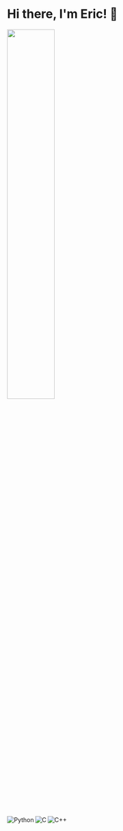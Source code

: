 # Hi there, I'm Eric! 👋

<!-- <img align="left" width="47%" src="https://github-readme-stats.vercel.app/api?username=derosaseric&show_icons=true&theme=radical" /> -->

<img align="left" width="47%" src="https://github-readme-stats.vercel.app/api/top-langs/?username=derosaseric&layout=compact" />

<br clear="all"/>

<div class="badges">
<img align="left" alt="Python" src="https://img.shields.io/badge/python-3670A0?style=for-the-badge&logo=python&logoColor=ffdd54" />
<img align="left" alt="C" src="https://img.shields.io/badge/c-%2300599C.svg?style=for-the-badge&logo=c&logoColor=white" />
<img align="left" alt="C++" src="https://img.shields.io/badge/c++-%2300599C.svg?style=for-the-badge&logo=c%2B%2B&logoColor=white" />
</div>
